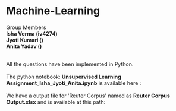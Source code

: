 # Machine-Learning

Group Members
  <br>**Isha Verma (iv4274)**
  <br> **Jyoti Kumari ()**
  <br> **Anita Yadav ()** </br>

<br>All the questions have been implemented in Python.</br>
<br>The python notebook: **Unsupervised Learning Assignment_Isha_Jyoti_Anita.ipynb** is available here : </br>
<br>We have a output file for 'Reuter Corpus' named as **Reuter Corpus Output.xlsx** and is available at this path: </br>

